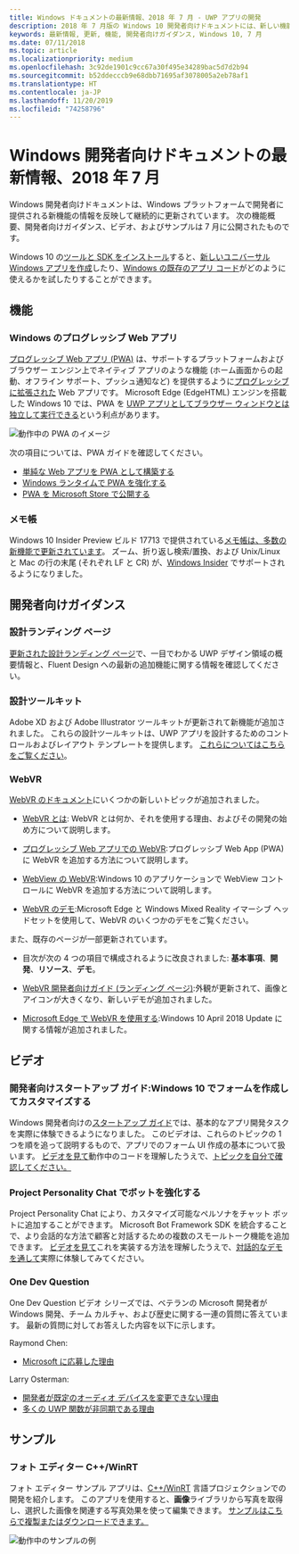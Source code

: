 ```yaml
---
title: Windows ドキュメントの最新情報、2018 年 7 月 - UWP アプリの開発
description: 2018 年 7 月版の Windows 10 開発者向けドキュメントには、新しい機能、ビデオ、サンプル、開発者向けガイダンスが追加されました。
keywords: 最新情報, 更新, 機能, 開発者向けガイダンス, Windows 10, 7 月
ms.date: 07/11/2018
ms.topic: article
ms.localizationpriority: medium
ms.openlocfilehash: 3c92de1901c9cc67a30f495e34289bac5d7d2b94
ms.sourcegitcommit: b52ddecccb9e68dbb71695af3078005a2eb78af1
ms.translationtype: HT
ms.contentlocale: ja-JP
ms.lasthandoff: 11/20/2019
ms.locfileid: "74258796"
---
```

# <a name="whats-new-in-the-windows-developer-docs-in-july-2018"></a>Windows 開発者向けドキュメントの最新情報、2018 年 7 月

Windows 開発者向けドキュメントは、Windows プラットフォームで開発者に提供される新機能の情報を反映して継続的に更新されています。 次の機能概要、開発者向けガイダンス、ビデオ、およびサンプルは 7 月に公開されたものです。

Windows 10 の[ツールと SDK をインストール](https://developer.microsoft.com/windows/downloads#_blank)すると、[新しいユニバーサル Windows アプリを作成](../get-started/create-uwp-apps.md)したり、[Windows の既存のアプリ コード](../porting/index.md)がどのように使えるかを試したりすることができます。

## <a name="features"></a>機能

### <a name="progressive-web-apps-on-windows"></a>Windows のプログレッシブ Web アプリ

[プログレッシブ Web アプリ (PWA)](https://developer.microsoft.com/windows/pwa) は、サポートするプラットフォームおよびブラウザー エンジン上でネイティブ アプリのような機能 (ホーム画面からの起動、オフライン サポート、プッシュ通知など) を提供するように[プログレッシブに拡張された](https://www.wikipedia.org/wiki/Progressive_enhancement) Web アプリです。 Microsoft Edge (EdgeHTML) エンジンを搭載した Windows 10 では、PWA を [UWP アプリとしてブラウザー ウィンドウとは独立して実行できる](https://docs.microsoft.com/microsoft-edge/progressive-web-apps/windows-features)という利点があります。

![動作中の PWA のイメージ](images/progressive-web-apps.jpg)

次の項目については、PWA ガイドを確認してください。

* [単純な Web アプリを PWA として構築する](https://docs.microsoft.com/microsoft-edge/progressive-web-apps/get-started)
* [Windows ランタイムで PWA を強化する](https://docs.microsoft.com/en-us/microsoft-edge/progressive-web-apps/windows-features)
* [PWA を Microsoft Store で公開する](https://docs.microsoft.com/microsoft-edge/progressive-web-apps/microsoft-store)

### <a name="notepad"></a>メモ帳

Windows 10 Insider Preview ビルド 17713 で提供されている[メモ帳は、多数の新機能で更新されています](https://blogs.windows.com/windowsexperience/2018/07/11/announcing-windows-10-insider-preview-build-17713/)。 ズーム、折り返し検索/置換、および Unix/Linux と Mac の行の末尾 (それぞれ LF と CR) が、[Windows Insider](https://insider.windows.com/) でサポートされるようになりました。 

## <a name="developer-guidance"></a>開発者向けガイダンス

### <a name="design-landing-page"></a>設計ランディング ページ

[更新された設計ランディング ページ](https://developer.microsoft.com/windows/apps/design)で、一目でわかる UWP デザイン領域の概要情報と、Fluent Design への最新の追加機能に関する情報を確認してください。

### <a name="design-toolkits"></a>設計ツールキット

Adobe XD および Adobe Illustrator ツールキットが更新されて新機能が追加されました。 これらの設計ツールキットは、UWP アプリを設計するためのコントロールおよびレイアウト テンプレートを提供します。 [これらについてはこちらをご覧ください](../design/downloads/index.md)。

### <a name="webvr"></a>WebVR

[WebVR のドキュメント](https://docs.microsoft.com/microsoft-edge/webvr/)にいくつかの新しいトピックが追加されました。

* [WebVR とは](https://docs.microsoft.com/microsoft-edge/webvr/what-is-webvr): WebVR とは何か、それを使用する理由、およびその開発の始め方について説明します。

* [プログレッシブ Web アプリでの WebVR](https://docs.microsoft.com/microsoft-edge/webvr/webvr-in-pwas):プログレッシブ Web App (PWA) に WebVR を追加する方法について説明します。

* [WebView の WebVR](https://docs.microsoft.com/microsoft-edge/webvr/webvr-in-webview):Windows 10 のアプリケーションで WebView コントロールに WebVR を追加する方法について説明します。

* [WebVR のデモ](https://docs.microsoft.com/microsoft-edge/webvr/demos):Microsoft Edge と Windows Mixed Reality イマーシブ ヘッドセットを使用して、WebVR のいくつかのデモをご覧ください。

また、既存のページが一部更新されています。

* 目次が次の 4 つの項目で構成されるように改良されました: **基本事項**、**開発**、**リソース**、**デモ**。

* [WebVR 開発者向けガイド (ランディング ページ)](https://docs.microsoft.com/microsoft-edge/webvr/):外観が更新されて、画像とアイコンが大きくなり、新しいデモが追加されました。

* [Microsoft Edge で WebVR を使用する](https://docs.microsoft.com/microsoft-edge/webvr/webvr-with-edge):Windows 10 April 2018 Update に関する情報が追加されました。

## <a name="videos"></a>ビデオ

### <a name="get-started-for-devs-create-and-customize-a-form-on-windows-10"></a>開発者向けスタートアップ ガイド:Windows 10 でフォームを作成してカスタマイズする

Windows 開発者向けの[スタートアップ ガイド](../get-started/index.md)では、基本的なアプリ開発タスクを実際に体験できるようになりました。 このビデオは、これらのトピックの 1 つを順を追って説明するもので、アプリでのフォーム UI 作成の基本について扱います。 [ビデオを見て](https://www.youtube.com/watch?v=AgngKzq4hKI&feature=youtu.be)動作中のコードを理解したうえで、[トピックを自分で確認してください。](https://docs.microsoft.com/windows/uwp/get-started/construct-form-learning-track)

### <a name="enhance-your-bot-with-project-personality-chat"></a>Project Personality Chat でボットを強化する

Project Personality Chat により、カスタマイズ可能なペルソナをチャット ボットに追加することができます。 Microsoft Bot Framework SDK を統合することで、より会話的な方法で顧客と対話するための複数のスモールトーク機能を追加できます。 [ビデオを見て](https://www.youtube.com/watch?v=5C_uD8g2QKg&feature=youtu.be)これを実装する方法を理解したうえで、[対話的なデモを通して](https://www.microsoft.com/research/project/personality-chat/)実際に体験してみてください。

### <a name="one-dev-question"></a>One Dev Question

One Dev Question ビデオ シリーズでは、ベテランの Microsoft 開発者が Windows 開発、チーム カルチャ、および歴史に関する一連の質問に答えています。 最新の質問に対してお答えした内容を以下に示します。

Raymond Chen:

* [Microsoft に応募した理由](https://www.youtube.com/watch?v=oL8ymamkEMU&feature=youtu.be)

Larry Osterman:

* [開発者が既定のオーディオ デバイスを変更できない理由](https://www.youtube.com/watch?v=6aNUoVfbnmg&feature=youtu.be)
* [多くの UWP 関数が非同期である理由](https://www.youtube.com/watch?v=5M724QIy1Mk&feature=youtu.be)

## <a name="samples"></a>サンプル

### <a name="photo-editor-cwinrt"></a>フォト エディター C++/WinRT

フォト エディター サンプル アプリは、[C++/WinRT](../cpp-and-winrt-apis/intro-to-using-cpp-with-winrt.md) 言語プロジェクションでの開発を紹介します。 このアプリを使用すると、**画像**ライブラリから写真を取得し、選択した画像を関連する写真効果を使って編集できます。 [サンプルはこちらで複製またはダウンロードできます。](https://github.com/Microsoft/Windows-appsample-photo-editor)

![動作中のサンプルの例](images/photo-editor-banner.png)
